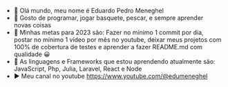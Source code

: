 - 👋 Olá mundo, meu nome é Eduardo Pedro Meneghel
- 👀 Gosto de programar, jogar basquete, pescar, e sempre aprender novas coisas
- 🚀 Minhas metas para 2023 são: Fazer no mínimo 1 commit por dia, postar no mínimo 1 vídeo por mês no youtube, deixar meus projetos com 100% de cobertura de testes e aprender a fazer README.md com qualidade 😀
- 🌱 As linguagens e Frameworks que estou aprendendo atualmente são: JavaScript, Php, Julia, Laravel, React e Node
- ▶️ Meu canal no youtube https://www.youtube.com/@edumeneghel

